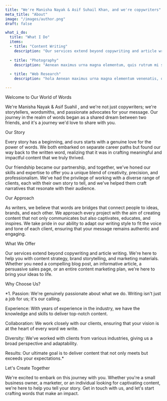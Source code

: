 ```yaml
---
title: "We're Manisha Nayak & Asif Suhail Khan, and we're copywriters"
meta_title: "About"
image: "/images/author.png"
draft: false

what_i_do:
  title: "What I Do"
  items:
  - title: "Content Writing"
    description: "Our services extend beyond copywriting and article writing. We're here to help you with content strategy, brand storytelling, and marketing materials"
  
  - title: "Photography"
    description: "Aenean maximus urna magna elementum, quis rutrum mi semper non purus eget ipsum venenatis."
  
  - title: "Web Research"
    description: "hola Aenean maximus urna magna elementum venenatis, quis semper non purus eget ipsum venenatis."

---
```


Welcome to Our World of Words

We're Manisha Nayak & Asif Suahil , and we're not just copywriters; we're storytellers, wordsmiths, and passionate advocates for your message. Our journey in the realm of words began as a shared dream between two friends, and it's a journey we'd love to share with you.

Our Story

Every story has a beginning, and ours starts with a genuine love for the power of words. We both embarked on separate career paths but found our way back to the written word, realizing that it was in crafting meaningful and impactful content that we truly thrived.

Our friendship became our partnership, and together, we've honed our skills and expertise to offer you a unique blend of creativity, precision, and professionalism. We've had the privilege of working with a diverse range of clients, each with their own story to tell, and we've helped them craft narratives that resonate with their audience.

Our Approach

As writers, we believe that words are bridges that connect people to ideas, brands, and each other. We approach every project with the aim of creating content that not only communicates but also captivates, educates, and inspires. We take pride in our ability to adapt our writing style to fit the voice and tone of each client, ensuring that your message remains authentic and engaging.

What We Offer

Our services extend beyond copywriting and article writing. We're here to help you with content strategy, brand storytelling, and marketing materials. Whether you need a compelling blog post, an informative article, a persuasive sales page, or an entire content marketing plan, we're here to bring your ideas to life.

Why Choose Us?

*1. Passion: We're genuinely passionate about what we do. Writing isn't just a job for us; it's our calling.

Experience: With years of experience in the industry, we have the knowledge and skills to deliver top-notch content.

Collaboration: We work closely with our clients, ensuring that your vision is at the heart of every word we write.

Diversity: We've worked with clients from various industries, giving us a broad perspective and adaptability.

Results: Our ultimate goal is to deliver content that not only meets but exceeds your expectations.*

Let's Create Together

We're excited to embark on this journey with you. Whether you're a small business owner, a marketer, or an individual looking for captivating content, we're here to help you tell your story. Get in touch with us, and let's start crafting words that make an impact.

